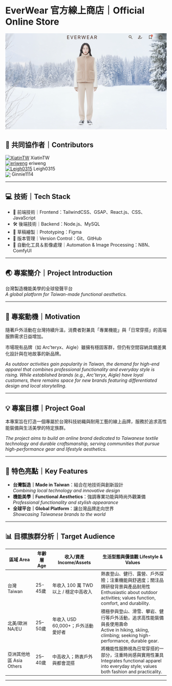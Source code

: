 # EverWear 官方線上商店｜Official Online Store
![image](./EverWear.png)

## 👥 共同協作者｜Contributors

[![XiatinTW](https://github.com/XiatinTW.png?size=40)](https://github.com/XiatinTW) XiatinTW  
[![eriweng](https://github.com/eriweng.png?size=40)](https://github.com/eriweng) eriweng  
[![Leigh0315](https://github.com/Leigh0315.png?size=40)](https://github.com/Leigh0315) Leigh0315  
<a href="https://github.com/Ginnie1114"><img src="https://github.com/Ginnie1114.png?size=40" height="32" style="vertical-align:middle"></a> Ginnie1114  

---

## 💻 技術｜Tech Stack

- 🎨 前端技術｜Frontend：TailwindCSS、GSAP、React.js、CSS、JavaScript
- 🛠️ 後端技術｜Backend：Node.js、MySQL
- 📝 草稿繪製｜Prototyping：Figma
- 🔄 版本管理｜Version Control：Git、GitHub
- 🤖 自動化工具＆影像處理｜Automation & Image Processing：N8N、ComfyUI

---

## 🌏 專案簡介｜Project Introduction

台灣製造機能美學的全球發聲平台  
*A global platform for Taiwan-made functional aesthetics.*

---

## 🎯 專案動機｜Motivation

隨著戶外活動在台灣持續升溫，消費者對兼具「專業機能」與「日常穿搭」的高端服飾需求日益增加。

市場現有品牌（如 Arc’teryx、Aigle）雖擁有穩固客群，但仍有空間容納具備差異化設計與在地故事的新品牌。

*As outdoor activities gain popularity in Taiwan, the demand for high-end apparel that combines professional functionality and everyday style is rising. While established brands (e.g., Arc’teryx, Aigle) have loyal customers, there remains space for new brands featuring differentiated design and local storytelling.*

---

## 💡 專案目標｜Project Goal

本專案旨在打造一個專屬於台灣科技紡織與耐用工藝的線上品牌，服務於追求高性能裝備與生活美學的特定族群。

*The project aims to build an online brand dedicated to Taiwanese textile technology and durable craftsmanship, serving communities that pursue high-performance gear and lifestyle aesthetics.*

---

## 🚩 特色亮點｜Key Features

- **台灣製造｜Made in Taiwan**：結合在地技術與創新設計  
  *Combining local technology and innovative design*
- **機能美學｜Functional Aesthetics**：強調專業功能與時尚外觀兼備  
  *Professional functionality and stylish appearance*
- **全球平台｜Global Platform**：讓台灣品牌走向世界  
  *Showcasing Taiwanese brands to the world*

---

## 📊 目標族群分析｜Target Audience

| 區域 Area        | 年齡層 Age       | 收入/資產 Income/Assets        | 生活型態與價值觀 Lifestyle & Values                                  |
| ---------------- | --------------- | ------------------------------ | -------------------------------------------------------------- |
| 台灣 Taiwan      | 25-45歲         | 年收入 100 萬 TWD 以上 / 穩定中高收入 | 熱衷登山、健行、露營、戶外探險；注重機能與舒適度；關注品牌研發背景與產品耐用性​<br>Enthusiastic about outdoor activities; values function, comfort, and durability. |
| 北美/歐洲 NA/EU  | 25–50歲         | 年收入 USD 60,000+；戶外活動愛好者 | 積極參與登山、滑雪、攀岩、健行等戶外活動，追求高性能裝備與長使用壽命​<br>Active in hiking, skiing, climbing; seeking high-performance, durable gear. |
| 亞洲其他地區 Asia Others | 25–40歲     | 中高收入；熱衷戶外與都會混搭        | 將機能性服飾視為日常穿搭的一部分，注重時尚感與實用性兼具​​<br>Integrates functional apparel into everyday style; values both fashion and practicality. |

---